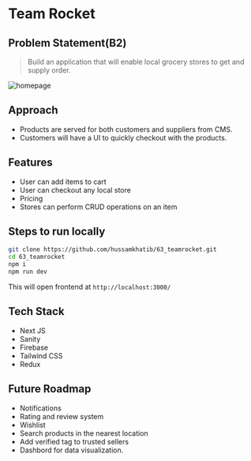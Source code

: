 # Team Rocket

## Problem Statement(B2)
> Build an application that will enable local grocery stores to get and supply order.

![homepage](https://res.cloudinary.com/dbbunxz2o/image/upload/v1625980922/homefiNAL_ac5gjc.png)

## Approach
* Products are served for both customers and suppliers from CMS.
* Customers will have a UI to quickly checkout with the products.

## Features
* User can add items to cart
* User can checkout any local store
* Pricing
* Stores can perform CRUD operations on an item

## Steps to run locally 
```sh
git clone https://github.com/hussamkhatib/63_teamrocket.git
cd 63_teamrocket
npm i
npm run dev
```
This will open frontend at `http://localhost:3000/`
## Tech Stack
* Next JS
* Sanity
* Firebase
* Tailwind CSS
* Redux

## Future Roadmap
* Notifications
* Rating and review system
* Wishlist
* Search products in the nearest location
* Add verified tag to trusted sellers
* Dashbord for data visualization.